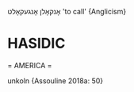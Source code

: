 אָנקאָלן
אָנגעקאָלט
'to call'
{Anglicism}

HASIDIC
=======
= AMERICA = 

unkoln {Assouline 2018a: 50}
